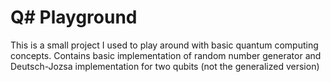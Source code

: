 # Q# Playground
This is a small project I used to play around with basic quantum computing concepts. Contains basic implementation of random number generator and Deutsch-Jozsa implementation for two qubits (not the generalized version)
